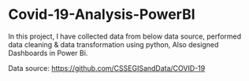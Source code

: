 # Covid-19-Analysis-PowerBI
In this project, I have collected data from below data source, performed data cleaning &amp; data transformation using python, Also designed Dashboards in Power Bi.

Data source:
https://github.com/CSSEGISandData/COVID-19
